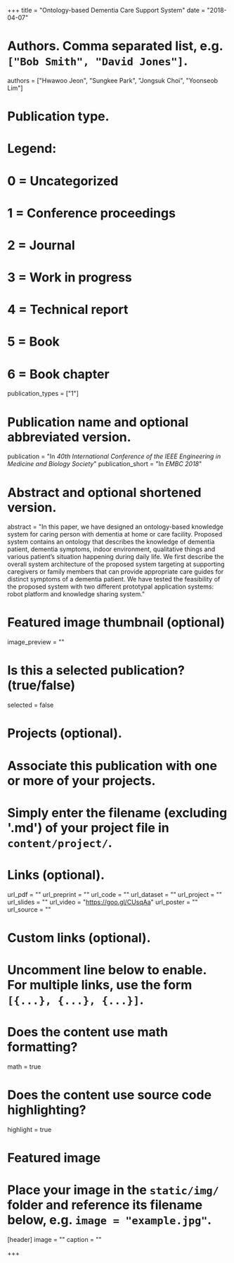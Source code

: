 +++
title = "Ontology-based Dementia Care Support System"
date = "2018-04-07"

# Authors. Comma separated list, e.g. `["Bob Smith", "David Jones"]`.
authors = ["Hwawoo Jeon", "Sungkee Park", "Jongsuk Choi", "Yoonseob Lim"]

# Publication type.
# Legend:
# 0 = Uncategorized
# 1 = Conference proceedings
# 2 = Journal
# 3 = Work in progress
# 4 = Technical report
# 5 = Book
# 6 = Book chapter
publication_types = ["1"]

# Publication name and optional abbreviated version.
publication = "In *40th International Conference of the IEEE Engineering in Medicine and Biology Society*"
publication_short = "In *EMBC 2018*"

# Abstract and optional shortened version.
abstract = "In this paper, we have designed an ontology-based knowledge system for caring person with dementia at home or care facility.  Proposed system contains an ontology that describes the knowledge of dementia patient, dementia symptoms, indoor environment, qualitative things and various patient’s situation happening during daily life. We first describe the overall system architecture of the proposed system targeting at supporting caregivers or family members that can provide appropriate care guides for distinct symptoms of a dementia patient. We have tested the feasibility of the proposed system with two different prototypal application systems: robot platform and knowledge sharing system."

# Featured image thumbnail (optional)
image_preview = ""

# Is this a selected publication? (true/false)
selected = false

# Projects (optional).
#   Associate this publication with one or more of your projects.
#   Simply enter the filename (excluding '.md') of your project file in `content/project/`.


# Links (optional).
url_pdf = ""
url_preprint = ""
url_code = ""
url_dataset = ""
url_project = ""
url_slides = ""
url_video = "https://goo.gl/CUsqAa"
url_poster = ""
url_source = ""

# Custom links (optional).
#   Uncomment line below to enable. For multiple links, use the form `[{...}, {...}, {...}]`.


# Does the content use math formatting?
math = true

# Does the content use source code highlighting?
highlight = true

# Featured image
# Place your image in the `static/img/` folder and reference its filename below, e.g. `image = "example.jpg"`.
[header]
image = "" 
caption = ""

+++